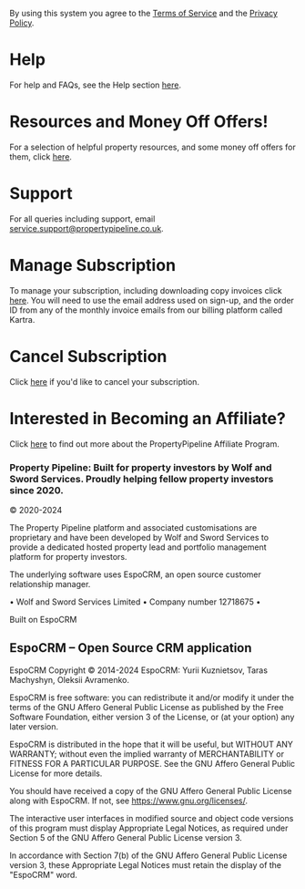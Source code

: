 By using this system you agree to the [Terms of Service](https://lm.propertypipeline.co.uk/pp-terms) and the [Privacy Policy](https://lm.propertypipeline.co.uk/pp-privacy).

# Help

For help and FAQs, see the Help section [here](https://wolfandsword.kartra.com/portal/nK48O1cTRg9c/index).

# Resources and Money Off Offers!

For a selection of helpful property resources, and some money off offers for them, click [here](https://lm.wolfandsword.com/ppresourcesoffers).

# Support

For all queries including support, email [service.support@propertypipeline.co.uk](mailto:service.support@propertypipeline.co.uk).

# Manage Subscription

To manage your subscription, including downloading copy invoices click [here](https://wolfandsword.kartra.com/self_billing/DRswbhAOgM9c). You will need to use the email address used on sign-up, and the order ID from any of the monthly invoice emails from our billing platform called Kartra.

# Cancel Subscription

Click [here](https://lm.wolfandsword.com/crmfeedback1) if you'd like to cancel your subscription.

# Interested in Becoming an Affiliate?

Click [here](https://d11n7da8rpqbjy.cloudfront.net/wolfandsword/30954524_1725343954882Affiliate_Signup_Process_v1.2.pdf?kuid=8de99b83-d496-4937-8412-d6859ccd9344&kref=k1tMN5d6ynrK) to find out more about the PropertyPipeline Affiliate Program.

### Property Pipeline: Built for property investors by Wolf and Sword Services. Proudly helping fellow property investors since 2020.

© 2020-2024  

The Property Pipeline platform and associated customisations are proprietary and have been developed by Wolf and Sword Services to provide a dedicated hosted property lead and portfolio management platform for property investors. 

The underlying software uses EspoCRM, an open source customer relationship manager.

• Wolf and Sword Services Limited • Company number 12718675 •  


Built on EspoCRM  


## EspoCRM – Open Source CRM application

EspoCRM Copyright © 2014-2024 EspoCRM: Yurii Kuznietsov, Taras Machyshyn, Oleksii Avramenko.

EspoCRM is free software: you can redistribute it and/or modify it under the terms of the GNU Affero General Public License as published by the Free Software Foundation, either version 3 of the License, or (at your option) any later version.

EspoCRM is distributed in the hope that it will be useful, but WITHOUT ANY WARRANTY; without even the implied warranty of MERCHANTABILITY or FITNESS FOR A PARTICULAR PURPOSE. See the GNU Affero General Public License for more details.

You should have received a copy of the GNU Affero General Public License along with EspoCRM. If not, see https://www.gnu.org/licenses/.

The interactive user interfaces in modified source and object code versions of this program must display Appropriate Legal Notices, as required under Section 5 of the GNU Affero General Public License version 3.

In accordance with Section 7(b) of the GNU Affero General Public License version 3, these Appropriate Legal Notices must retain the display of the "EspoCRM" word.
